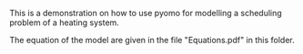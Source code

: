 This is a demonstration on how to use pyomo for modelling a scheduling problem of a heating system.

The equation of the model are given in the file "Equations.pdf" in this folder.
